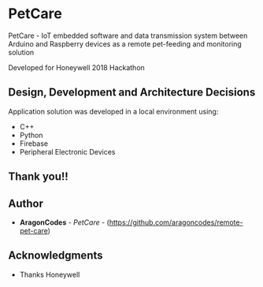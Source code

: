 # PetCare

PetCare - IoT embedded software and data transmission system between Arduino and Raspberry devices as a remote pet-feeding and monitoring solution

Developed for Honeywell 2018 Hackathon

## Design, Development and Architecture Decisions

Application solution was developed in a local environment using:

- C++
- Python
- Firebase
- Peripheral Electronic Devices

## Thank you!!

## Author

- **AragonCodes** - _PetCare_ - (https://github.com/aragoncodes/remote-pet-care)

## Acknowledgments

- Thanks Honeywell
